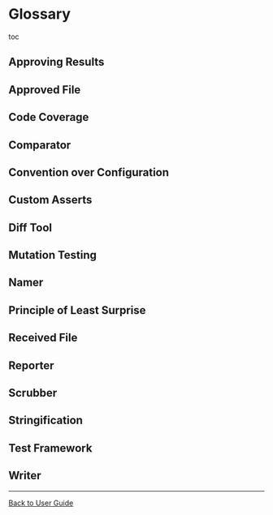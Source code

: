 <a id="top"></a>

# Glossary

toc

## Approving Results

## Approved File

## Code Coverage

## Comparator

## Convention over Configuration  

## Custom Asserts

## Diff Tool

## Mutation Testing

## Namer

## Principle of Least Surprise

## Received File

## Reporter

## Scrubber

## Stringification

## Test Framework

## Writer

---

[Back to User Guide](/doc/README.md#top)
